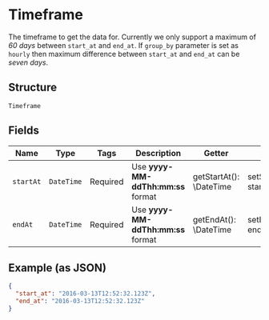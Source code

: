 
# Timeframe

The timeframe to get the data for. Currently we only support a maximum of *60 days* between `start_at` and `end_at`. If `group_by` parameter is set as `hourly` then maximum difference between `start_at` and `end_at` can be *seven days*.

## Structure

`Timeframe`

## Fields

| Name | Type | Tags | Description | Getter | Setter |
|  --- | --- | --- | --- | --- | --- |
| `startAt` | `DateTime` | Required | Use <b>yyyy-MM-ddThh:mm:ss</b> format | getStartAt(): \DateTime | setStartAt(\DateTime startAt): void |
| `endAt` | `DateTime` | Required | Use <b>yyyy-MM-ddThh:mm:ss</b> format | getEndAt(): \DateTime | setEndAt(\DateTime endAt): void |

## Example (as JSON)

```json
{
  "start_at": "2016-03-13T12:52:32.123Z",
  "end_at": "2016-03-13T12:52:32.123Z"
}
```

